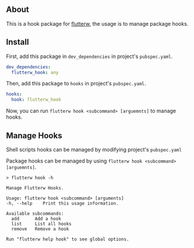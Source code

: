 ## About

This is a hook package for [flutterw](../flutterw), the usage is to manage package hooks.

## Install

First, add this package in `dev_dependencies` in project's `pubspec.yaml`.
```yaml
dev_dependencies:
  flutterw_hook: any
```
Then, add this package to `hooks` in project's `pubspec.yaml`.
```yaml
hooks:
  hook: flutterw_hook
```
Now, you can run `flutterw hook <subcommand> [arguemnts]` to manage hooks.

## Manage Hooks

Shell scripts hooks can be managed by modifying project's `pubspec.yaml`

Package hooks can be managed by using `flutterw hook <subcommand> [arguemnts]`.

```
> flutterw hook -h

Manage Flutterw Hooks.

Usage: flutterw hook <subcommand> [arguments]
-h, --help    Print this usage information.

Available subcommands:
  add      Add a hook
  list     List all hooks
  remove   Remove a hook

Run "flutterw help hook" to see global options.
```
